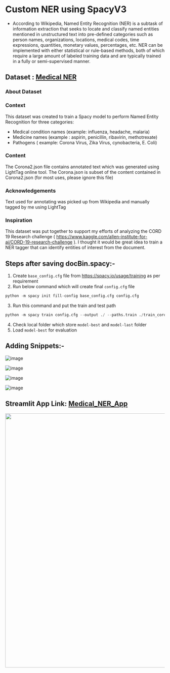 # Custom NER using SpacyV3

- According to Wikipedia, Named Entity Recognition (NER) is a subtask of information extraction that seeks to locate and classify named entities mentioned in unstructured text into pre-defined categories such as person names, organizations, locations, medical codes, time expressions, quantities, monetary values, percentages, etc.
NER can be implemented with either statistical or rule-based methods, both of which require a large amount of labeled training data and are typically trained in a fully or semi-supervised manner.

## Dataset :  [Medical NER](https://www.kaggle.com/datasets/finalepoch/medical-ner "Medical NER")

### About Dataset
### Context

This dataset was created to train a Spacy model to perform Named Entity Recognition for three categories:

- Medical condition names (example: influenza, headache, malaria)
- Medicine names (example : aspirin, penicillin, ribavirin, methotrexate)
- Pathogens ( example: Corona Virus, Zika Virus, cynobacteria, E. Coli)

### Content
The Corona2.json file contains annotated text which was generated using LightTag online tool.
The Corona.json is subset of the content contained in Corona2.json (for most uses, please ignore this file)

### Acknowledgements
Text used for annotating was picked up from Wikipedia and manually tagged by me using LightTag

### Inspiration
This dataset was put together to support my efforts of analyzing the CORD 19 Research challenge ( https://www.kaggle.com/allen-institute-for-ai/CORD-19-research-challenge ). I thought it would be great idea to train a NER tagger that can identify entities of interest from the document.

## Steps after saving docBin.spacy:-
1. Create `base_config.cfg` file from https://spacy.io/usage/training as per requirement
2. Run below command which will create final `config.cfg` file
``` python
python -m spacy init fill-config base_config.cfg config.cfg

```
3. Run this command and put the train and test path
``` python
python -m spacy train config.cfg --output ./ --paths.train ./train_corona_docbin.spacy --paths.dev ./train_corona_docbin.spacy --gpu-id 0
```
4. Check local folder which store `model-best` and `model-last` folder 
5. Load `model-best` for evaluation

## Adding Snippets:-

![image](https://user-images.githubusercontent.com/97096513/212550719-3b6a337f-aebe-45d4-8522-c8d1cdc46176.png)

![image](https://user-images.githubusercontent.com/97096513/212550739-e17abb0c-8ba3-4471-9f64-d00bd291128b.png)

![image](https://user-images.githubusercontent.com/97096513/212551053-b6702c74-d1d7-48aa-b061-6f23b195d894.png)

![image](https://user-images.githubusercontent.com/97096513/212551097-17445b70-3688-484a-8665-89828fc8c988.png)


## Streamlit App Link: [Medical_NER_App](https://indra-inc-medical-custom-ner.streamlit.app/ "Medical_NER_App")


<img align="center" src="Medical_Custom_NER.gif" width="800" height="800"/>
